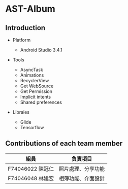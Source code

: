 # AST-Album

## Introduction
* Platform
  * Android Studio 3.4.1
  
* Tools
  * AsyncTask
  * Animations
  * RecyclerView
  * Get WebSource
  * Get Permission
  * Implicit intents
  * Shared preferences
  
  
* Libraies
  * Glide
  * Tensorflow


## Contributions of each team member

組員 |  負責項目
 ----|-----
F74046022 陳冠仁| 照片處理、分享功能
F74046048 林建宏| 相簿功能、介面設計
